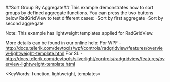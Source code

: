 ##Sort Group By Aggregate##
This example demonstrates how to sort groups by defined aggregate functions. 
You can press the two buttons below RadGridView to test different cases:
 -Sort by first aggregate
 -Sort by second aggregate
 
Note: This example has lightweight templates applied for RadGridView.

More details can be found in our online help:
For WPF - http://docs.telerik.com/devtools/wpf/controls/radgridview/features/overview-lightweight-template.html
For SL - http://docs.telerik.com/devtools/silverlight/controls/radgridview/features/overview-lightweight-template.html

<KeyWords: function, lightweight, templates>